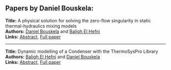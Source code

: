 <h2>Papers by Daniel Bouskela:</h2>
<p>
<b>Title:</b> A physical solution for solving the zero-flow singularity in static thermal-hydraulics mixing models<br />
<b>Authors:</b> <a href="../authors/author_48.html">Daniel Bouskela</a> and <a href="../authors/author_84.html">Baligh El Hefni</a><br />
<b>Links:</b> <a href="../abstracts/abstract_89.pdf">Abstract</a>, <a href="../submissions/ECP14096847_BouskelaElhefni.pdf">Full paper</a>
</p>
<hr />
<p>
<b>Title:</b> Dynamic modelling of a Condenser with the ThermoSysPro Library<br />
<b>Authors:</b> <a href="../authors/author_84.html">Baligh El Hefni</a> and <a href="../authors/author_48.html">Daniel Bouskela</a><br />
<b>Links:</b> <a href="../abstracts/abstract_117.pdf">Abstract</a>, <a href="../submissions/ECP140961113_ElhefniBouskela.pdf">Full paper</a>
</p>